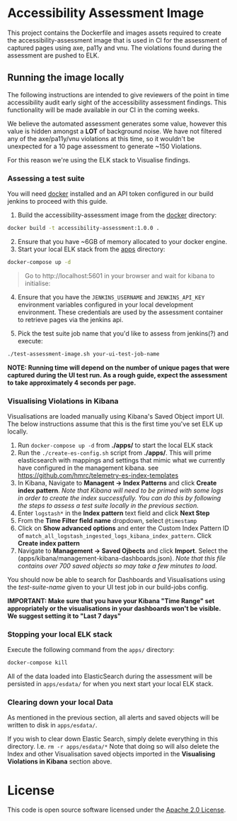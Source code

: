 # Accessibility Assessment Image
This project contains the Dockerfile and images assets required to create the accessibility-assessment image that is used in CI for the assessment of captured pages using axe, pa11y and vnu.  The violations found during the assessment are pushed to ELK.

## Running the image locally
The following instructions are intended to give reviewers of the point in time accessibility audit early sight of the accessibility assessment findings.  This functionality will be made available in our CI in the coming weeks.

We believe the automated assessment generates some value, however this value is hidden amongst a **LOT** of background noise.  We have not filtered any of the axe/pa11y/vnu violations at this time, so it wouldn't be unexpected for a 10 page assessment to generate ~150 Violations.

For this reason we're using the ELK stack to Visualise findings.

### Assessing a test suite
You will need [docker](https://docs.docker.com/install) installed and an API token configured in our build jenkins to proceed with this guide.

1. Build the accessibility-assessment image from the [docker](docker/) directory:
```bash
docker build -t accessibility-assessment:1.0.0 .
```
2. Ensure that you have ~6GB of memory allocated to your docker engine.
3. Start your local ELK stack from the [apps](apps/) directory:
```bash
docker-compose up -d
```
> Go to http://localhost:5601 in your browser and wait for kibana to initialise:

4. Ensure that you have the `JENKINS_USERNAME` and `JENKINS_API_KEY` environment variables configured in your local development environment.  These credentials are used by the assessment container to retrieve pages via the jenkins api.

5. Pick the test suite job name that you'd like to assess from jenkins(?) and execute:
```bash
./test-assessment-image.sh your-ui-test-job-name
```

**NOTE: Running time will depend on the number of unique pages that were captured during the UI test run.  As a rough guide, expect the assessment to take approximately 4 seconds per page.**

### Visualising Violations in Kibana
Visualisations are loaded manually using Kibana's Saved Object import UI.  The below instructions assume that this is the first time you've set ELK up locally.

1. Run `docker-compose up -d` from **./apps/** to start the local ELK stack
2. Run the `./create-es-config.sh` script from **./apps/**.  This will prime elasticsearch with mappings and settings that mimic what we currently have configured in the management kibana.  see https://github.com/hmrc/telemetry-es-index-templates
3. In Kibana, Navigate to **Managent -> Index Patterns** and click **Create index pattern**.  *Note that Kibana will need to be primed with some logs in order to create the index successfully.  You can do this by following the steps to assess a test suite locally in the previous section.*
4. Enter `logstash*` in the **Index pattern** text field and click **Next Step**
5. From the **Time Filter field name** dropdown, select `@timestamp`
6. Click on **Show advanced options** and enter the Custom Index Pattern ID of `match_all_logstash_ingested_logs_kibana_index_pattern`.  Click **Create index pattern**
7. Navigate to **Management -> Saved Ojbects** and click **Import**.  Select the (apps/kibana/management-kibana-dashboards.json). *Note that this file contains over 700 saved objects so may take a few minutes to load.*

You should now be able to search for Dashboards and Visualisations using the *test-suite-name* given to your UI test job in our build-jobs config.

**IMPORTANT: Make sure that you have your Kibana "Time Range" set appropriately or the visualisations in your dashboards won't be visible.  We suggest setting it to "Last 7 days"**

### Stopping your local ELK stack
Execute the following command from the `apps/` directory:
```bash
docker-compose kill
```
All of the data loaded into ElasticSearch during the assessment will be persisted in `apps/esdata/` for when you next start your local ELK stack.

### Clearing down your local Data
As mentioned in the previous section, all alerts and saved objects will be written to disk in `apps/esdata/`.

If you wish to clear down Elastic Search, simply delete everything in this directory.  I.e. `rm -r apps/esdata/*` Note that doing so will also delete the Index and other Visualisation saved objects imported in the **Visualising Violations in Kibana** section above.


# License
This code is open source software licensed under the [Apache 2.0 License]("http://www.apache.org/licenses/LICENSE-2.0.html").
